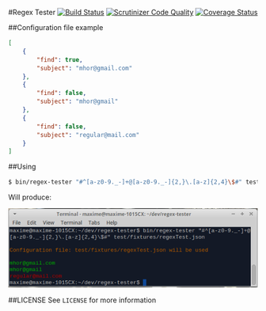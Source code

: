 #Regex Tester [![Build Status](https://travis-ci.org/mhor/regex-tester.svg?branch=master)](https://travis-ci.org/mhor/regex-tester) [![Scrutinizer Code Quality](https://scrutinizer-ci.com/g/mhor/regex-tester/badges/quality-score.png?b=master)](https://scrutinizer-ci.com/g/mhor/regex-tester/?branch=master) [![Coverage Status](https://coveralls.io/repos/mhor/regex-tester/badge.png?branch=master)](https://coveralls.io/r/mhor/regex-tester?branch=master)


##Configuration file example
```json
[
    {
        "find": true,
        "subject": "mhor@gmail.com"
    },
    {
        "find": false,
        "subject": "mhor@gmail"
    },
    {
        "find": false,
        "subject": "regular@mail.com"
    }
]
```

##Using

```bash
$ bin/regex-tester "#^[a-z0-9._-]+@[a-z0-9._-]{2,}\.[a-z]{2,4}\$#" test/fixtures/regexTest.json
```

Will produce:

![example](/test/fixtures/example.png)

##LICENSE
See `LICENSE` for more information
